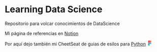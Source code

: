 # Learning Data Science
Repositorio para volcar conocimientos de DataScience

Mi página de referencias en [Notion](https://fanatical-cockatoo-63e.notion.site/Recursos-sobre-IA-y-BigData-3b5a32f453664e52aabcfebec05c06ac)

Por aquí dejo también mi CheetSeat de guias de esilos para [Python](https://www.figma.com/proto/sDNrq25Jl6AUdzVNC2aBoo/Python_Style_CheetSeat?node-id=1%3A3&scaling=min-zoom&page-id=0%3A1) ![Figma Logo](https://github.com/Legodark/My_Python_Cheetseat/blob/0320c2bb7747f6615c429bc1fdc69912afbb807e/images/figma%20(1).png)  
